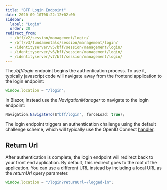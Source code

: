 ```yaml
---
title: "BFF Login Endpoint"
date: 2020-09-10T08:22:12+02:00
sidebar:
  label: "Login"
  order: 20
redirect_from:
  - /bff/v2/session/management/login/
  - /bff/v3/fundamentals/session/management/login/
  - /identityserver/v5/bff/session/management/login/
  - /identityserver/v6/bff/session/management/login/
  - /identityserver/v7/bff/session/management/login/
---
```


The */bff/login* endpoint begins the authentication process. To use it, typically javascript code will navigate away from the frontend application to the login endpoint:
 
```js
window.location = "/login";
```

In Blazor, instead use the *NavigationManager* to navigate to the login endpoint:

```cs
Navigation.NavigateTo($"bff/login", forceLoad: true);
```

The login endpoint triggers an authentication challenge using the default challenge scheme, which will typically use the OpenID Connect [handler](/bff/fundamentals/session/handlers).

## Return Url
After authentication is complete, the login endpoint will redirect back to your front end application. By default, this redirect goes to the root of the application. You can use a different URL instead by including a local URL as the *returnUrl* query parameter. 
```js
window.location = "/login?returnUrl=/logged-in";
```
